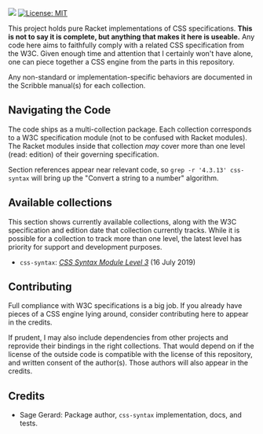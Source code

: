 [![](https://img.shields.io/badge/%E2%99%A5-Support%20Ethical%20Software-red)](https://sagegerard.com/subscribe.html)
[![License: MIT](https://img.shields.io/badge/License-MIT-yellow.svg)](https://opensource.org/licenses/MIT)

This project holds pure Racket implementations of CSS specifications.
**This is not to say it is complete, but anything that makes it here
is useable.** Any code here aims to faithfully comply with a related
CSS specification from the W3C. Given enough time and attention that I
certainly won't have alone, one can piece together a CSS engine from
the parts in this repository.

Any non-standard or implementation-specific behaviors are documented
in the Scribble manual(s) for each collection.

## Navigating the Code
The code ships as a multi-collection package. Each collection
corresponds to a W3C specification module (not to be confused with
Racket modules). The Racket modules inside that collection _may_ cover
more than one level (read: edition) of their governing specification.

Section references appear near relevant code, so `grep -r '4.3.13' css-syntax`
will bring up the "Convert a string to a number" algorithm.


## Available collections
This section shows currently available collections, along with the W3C
specification and edition date that collection currently tracks.
While it is possible for a collection to track more than one level,
the latest level has priority for support and development purposes.

* `css-syntax`: _[CSS Syntax Module Level 3][css-syntax]_ (16 July 2019)


## Contributing
Full compliance with W3C specifications is a big job. If you already
have pieces of a CSS engine lying around, consider contributing
here to appear in the credits.

If prudent, I may also include dependencies from other projects and
reprovide their bindings in the right collections. That would depend
on if the license of the outside code is compatible with the license
of this repository, and written consent of the author(s). Those
authors will also appear in the credits.


## Credits
* Sage Gerard: Package author, `css-syntax` implementation, docs, and tests.

[css-syntax]: https://www.w3.org/TR/css-syntax-3
